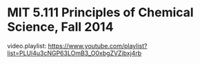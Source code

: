 # MIT 5.111 Principles of Chemical Science, Fall 2014
video.playlist: https://www.youtube.com/playlist?list=PLUl4u3cNGP63LOmB3_O0xbgZVZibxj4rb
